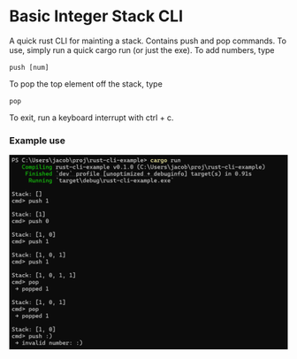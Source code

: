 # Basic Integer Stack CLI 

A quick rust CLI for mainting a stack. Contains push and pop commands. To use, simply run a quick cargo run (or just the exe). To add numbers, type 

```
push [num]
```

To pop the top element off the stack, type 

```
pop
```

To exit, run a keyboard interrupt with ctrl + c.

### Example use

![example-use](./img/example.png)